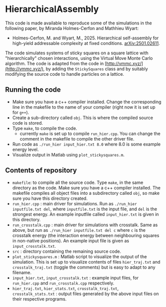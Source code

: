 # HierarchicalAssembly

This code is made available to reproduce some of the simulations in the following paper, by Miranda Holmes-Cerfon and Mathhieu Wyart: 

* Holmes-Cerfon, M. and Wyart, M., 2025. Hierarchical self-assembly for high-yield addressable complexity at fixed conditions.  [arXiv:2501.02611](https://arxiv.org/abs/2501.02611).

The code simulates systems of sticky squares on a square lattice with "hierarchically" chosen interactions, using the Virtual Move Monte Carlo algorithm. The code is adapted from the code in [http://vmmc.xyz/](http://vmmc.xyz/), by adding the  `StickySquares` class and by suitably modifying the source code to handle particles on a lattice.


## Running the code

* Make sure you have a c++ compiler installed. Change the corresponding line in the makefile to the name of your compiler (right now it is set up for `g++`).
* Create a sub-directory called `obj`. This is where the compiled source code is stored.
* Type `make`, to compile the code.
  - currently `make` is set up to compile `run_hier.cpp`. You can change the comment in the makefile to compile the other driver file.
* Run code as `./run_hier input_hier.txt 8.0` where 8.0 is some example energy level.
* Visualize output in Matlab using `plot_stickysquares.m`.

## Contents of repository

* `makefile`: to compile all the source code. Type `make`, in the same directory as the code. Make sure you have a c++ compiler installed. The makefile compiles all object files into a subdirectory called `obj`, so make sure you have this directory created.
* `run_hier.cpp` : main driver for simulations. Run as `./run_hier inputfile.txt del`, where `inputfile.txt` is the input file,  and `del` is the strongest energy. An example inputfile called `input_hier.txt` is given in this directory. 
* `run_crosstalk.cpp` : main driver for simulations with crosstalk. Same as above, but run as `./run_hier inputfile.txt del c` where `c` is the crosstalk energy (the interaction energy between neighbouring squares in non-native positions). An example input file is given as `input_crosstalk.txt`.
* `src` : directory containing the remaining source code.
* `plot_stickysquares.m` : Matlab script to visualize the output of the simulation. This is set up to visualize contents of files `hier_traj.txt` and `crosstalk_traj.txt` (toggle the comments) but is easy to adapt to any filename.
* `input_hier.txt`, `input_crosstalk.txt` : example input files, for `run_hier.cpp` and `run_crosstalk.cpp` respectively.
* `hier_traj.txt`, `hier_stats.txt`, `crosstalk_traj.txt`, `crosstalk_stats.txt` : output files generated by the above input files on their respective programs. 


